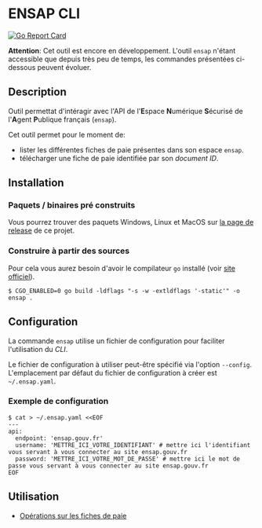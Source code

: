 # ENSAP CLI

[![Go Report Card](https://goreportcard.com/badge/github.com/riton/ensap-cli)](https://goreportcard.com/report/github.com/riton/ensap-cli)

**Attention**: Cet outil est encore en développement. L'outil `ensap` n'étant accessible que depuis très peu de temps, les commandes présentées ci-dessous peuvent évoluer.

## Description

Outil permettat d'intéragir avec l'API de l'**E**space **N**umérique **S**écurisé de l'**A**gent **P**ublique français (`ensap`).

Cet outil permet pour le moment de:
* lister les différentes fiches de paie présentes dans son espace `ensap`.
* télécharger une fiche de paie identifiée par son _document ID_.

## Installation

### Paquets / binaires pré construits

Vous pourrez trouver des paquets Windows, Linux et MacOS sur [la page de release](https://github.com/riton/ensap-cli/releases) de ce projet.

### Construire à partir des sources

Pour cela vous aurez besoin d'avoir le compilateur `go` installé (voir [site officiel](https://golang.org/dl/)).

```
$ CGO_ENABLED=0 go build -ldflags "-s -w -extldflags '-static'" -o ensap .
```

## Configuration

La commande `ensap` utilise un fichier de configuration pour faciliter l'utilisation du _CLI_.

Le fichier de configuration à utiliser peut-être spécifié via l'option `--config`.
L'emplacement par défaut du fichier de configuration à créer est `~/.ensap.yaml`.

### Exemple de configuration

```
$ cat > ~/.ensap.yaml <<EOF
---
api:
  endpoint: 'ensap.gouv.fr'
  username: 'METTRE_ICI_VOTRE_IDENTIFIANT' # mettre ici l'identifiant vous servant à vous connecter au site ensap.gouv.fr
  password: 'METTRE_ICI_VOTRE_MOT_DE_PASSE' # mettre ici le mot de passe vous servant à vous connecter au site ensap.gouv.fr
EOF
```

## Utilisation

* [Opérations sur les fiches de paie](README.payrolls.md)

